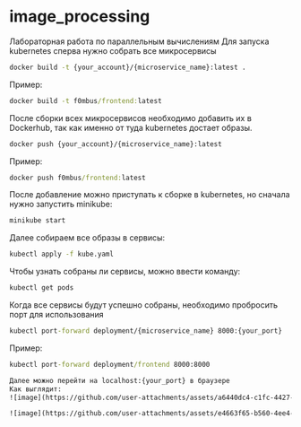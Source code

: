 # image_processing
Лабораторная работа по параллельным вычислениям
Для запуска kubernetes сперва нужно собрать все микросервисы
```cmd
docker build -t {your_account}/{microservice_name}:latest .
```
Пример:
```cmd
docker build -t f0mbus/frontend:latest
```

После сборки всех микросервисов необходимо добавить их в Dockerhub, так как именно от туда kubernetes достает образы.
```cmd
docker push {your_account}/{microservice_name}:latest
```
Пример:
```cmd
docker push f0mbus/frontend:latest
```

После добавление можно приступать к сборке в kubernetes, но сначала нужно запустить minikube:
```cmd
minikube start
```
Далее собираем все образы в сервисы:
```cmd
kubectl apply -f kube.yaml
```
Чтобы узнать собраны ли сервисы, можно ввести команду:
```cmd
kubectl get pods
```
Когда все сервисы будут успешно собраны, необходимо пробросить порт для использования
```cmd
kubectl port-forward deployment/{microservice_name} 8000:{your_port}
```
Пример:
```cmd
kubectl port-forward deployment/frontend 8000:8000

Далее можно перейти на localhost:{your_port} в браузере
Как выглядит:
![image](https://github.com/user-attachments/assets/a6440dc4-c1fc-4427-b6dd-9387226dc6a3)

![image](https://github.com/user-attachments/assets/e4663f65-b560-4ee4-a66d-8ae01c339593)

